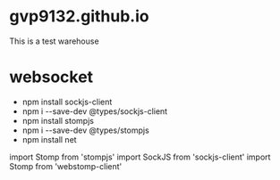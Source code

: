 # gvp9132.github.io
This is a test warehouse

# websocket

* npm install sockjs-client
* npm i --save-dev @types/sockjs-client
* npm install stompjs
* npm i --save-dev @types/stompjs
* npm install net

import Stomp from 'stompjs'
import SockJS from 'sockjs-client'
import Stomp from 'webstomp-client'
